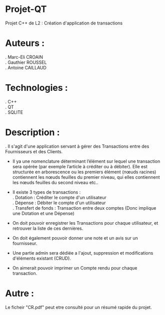 # Projet-QT
Projet C++ de L2 : Création d'application de transactions

# Auteurs : 

. Marc-Eli CROAIN </br>
. Gauthier ROUSSEL </br>
. Antoine CAILLAUD </br>

# Technologies :

. C++ </br>
. QT  </br>
. SQLITE </br>


# Description :

 . Il s'agit d'une application servant à gérer des Transactions entre des Fournisseurs et des Clients. 

- Il ya une nomenclature déterminant l’élément sur lequel une transaction sera opérée (par exemple l’article à créditer ou à débiter). Elle est structurée en arborescence ou les premiers élément (nœuds racines) contiennent les nœuds feuilles du premier niveau, qui elles contiennent les nœuds feuilles du second niveau etc..
- Il existe 3 types de transactions :  </br>
 . Dotation : Créditer le compte d'un utilisateur </br>
 . Dépense : Débiter le compte d'un utilisateur </br>
 . Transfert de fonds : Transaction entre deux comptes (Donc implique une Dotation et une Dépense) </br>
 
- On doit pouvoir enregistrer les Transactions pour chaque utilisateur, et retrouver la liste de ces dernières. </br>
- On doit également pouvoir donner une note et un avis sur un fournisseur.  </br>
- Une partie admin sera dédiée a l'ajout, suppression et modifications d'éléments existant (CRUD).  </br>
- On aimerait pouvoir imprimer un Compte rendu pour chaque transaction.  </br>

# Autre :

Le ficheir "CR.pdf" peut etre consulté pour un résumé rapide du projet.



